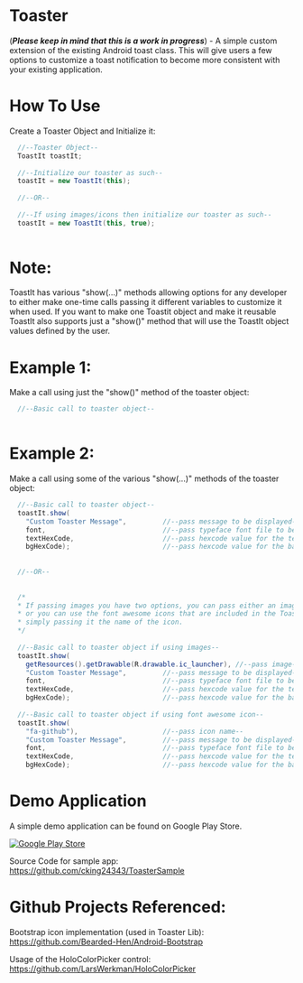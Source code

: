Toaster
=======

(***Please keep in mind that this is a work in progress***) - A simple custom extension of the existing Android toast class. This will give users a few options to customize a toast notification to become more consistent with your existing application.

How To Use
==============
Create a Toaster Object and Initialize it:
```java
  //--Toaster Object--
  ToastIt toastIt;
  
  //--Initialize our toaster as such--
  toastIt = new ToastIt(this);
  
  //--OR--
	
  //--If using images/icons then initialize our toaster as such--
  toastIt = new ToastIt(this, true);
  
```

Note:
=====
ToastIt has various "show(...)" methods allowing options for any developer to either make one-time calls passing it different variables to customize it when used. If you want to make one Toastit object and make it reusable
ToastIt also supports just a "show()" method that will use the ToastIt object values defined by the user.

Example 1:
==========
Make a call using just the "show()" method of the toaster object:
```java
  //--Basic call to toaster object--
  
```

Example 2:
==========
Make a call using some of the various "show(...)" methods of the toaster object:
```java
  //--Basic call to toaster object--
  toastIt.show(
	"Custom Toaster Message",         //--pass message to be displayed--
	font,                             //--pass typeface font file to be used--
	textHexCode,                      //--pass hexcode value for the text color of toaster--
	bgHexCode);                       //--pass hexcode value for the background color of toaster--
	
	
  //--OR--
  
  
  /*
  * If passing images you have two options, you can pass either an image file 
  * or you can use the font awesome icons that are included in the Toaster Lib by 
  * simply passing it the name of the icon.
  */
  
  //--Basic call to toaster object if using images--
  toastIt.show(
	getResources().getDrawable(R.drawable.ic_launcher), //--pass image--
	"Custom Toaster Message",         //--pass message to be displayed--
	font,                             //--pass typeface font file to be used--
	textHexCode,                      //--pass hexcode value for the text color of toaster--
	bgHexCode);                       //--pass hexcode value for the background color of toaster--
	
  //--Basic call to toaster object if using font awesome icon--
  toastIt.show(
	"fa-github"),                     //--pass icon name--
	"Custom Toaster Message",         //--pass message to be displayed--
	font,                             //--pass typeface font file to be used--
	textHexCode,                      //--pass hexcode value for the text color of toaster--
	bgHexCode);                       //--pass hexcode value for the background color of toaster--
```


Demo Application
================
A simple demo application can be found on Google Play Store.

<a href="https://play.google.com/store/apps/details?id=king.chad.toastersample">
  <img alt="Google Play Store"
       src="https://developer.android.com/images/brand/en_app_rgb_wo_60.png" />
</a>

Source Code for sample app:
https://github.com/cking24343/ToasterSample


Github Projects Referenced:
===========================
Bootstrap icon implementation (used in Toaster Lib):
https://github.com/Bearded-Hen/Android-Bootstrap

Usage of the HoloColorPicker control:
https://github.com/LarsWerkman/HoloColorPicker
